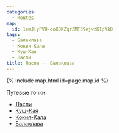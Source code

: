 ```yaml
---
categories:
  - Routes
map:
  id: 1emJlyPVD-ooXQKZqrZMT39ejwzKIpVk0
tags:
  - Балаклава
  - Кокия-Кала
  - Куш-Кая
  - Ласпи
title: Ласпи -- Балаклава
---
```


{% include map.html id=page.map.id %}

Путевые точки:

- [Ласпи](toponyms/ласпи.md)
- [Куш-Кая](toponyms/куш-кая.md)
- [Кокия-Кала](toponyms/кокия-кала.md)
- [Балаклава](toponyms/балаклава.md)

